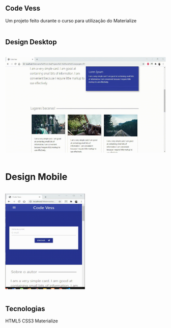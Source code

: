 
## Code Vess
Um projeto feito durante o curso para utilização do Materialize
<br/>
<br/>

## Design Desktop
<br/>
<img src="images/CodeVMaterialize-Desktop.gif" alt="" srcset="" width="550" height="300">
<br/>
<br/>

# Design Mobile
<br/>
<img src="images/CodeVMaterialize-Mobile.gif" alt="" srcset="" width="250" height="300">
<br/>
<br/>

## Tecnologias
HTML5
CSS3
Materialize

